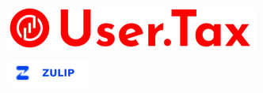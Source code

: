 [![ব্যৱহাৰকাৰী। কৰ](https://raw.githubusercontent.com/user-tax/user.tax-img/main/f/logo-txt.svg)](https://user.tax)

[![জুলিপ](https://raw.githubusercontent.com/user-tax/user.tax-img/main/f/Zulip.svg)](https://user-tax.zulipchat.com)